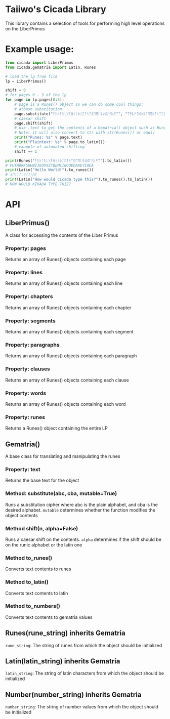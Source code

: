 # Taiiwo's Cicada Library
This library contains a selection of tools for performing high level operations on the LiberPrimus

# Example usage:

```python
from cicada import LiberPrimus
from cicada.gematria import Latin, Runes

# load the lp from file
lp = LiberPrimus()

shift = 0
# for pages 0 - 3 of the lp
for page in lp.pages[0:3]:
    # page is a Runes() object so we can do some cool things:
    # atbash substitution
    page.substitute("ᚠᚢᚦᚩᚱᚳᚷᚹᚻᚾᛁᛄᛇᛈᛉᛋᛏᛒᛖᛗᛚᛝᛟᛞᚪᚫᚣᛡᛠ", "ᛠᛡᚣᚫᚪᛞᛟᛝᛚᛗᛖᛒᛏᛋᛉᛈᛇᛄᛁᚾᚻᚹᚷᚳᚱᚩᚦᚢᚠ")
    # caesar shift
    page.shift(shift)
    # use .text to get the contents of a Gematria() object such as Runes()
    # Note: it will also convert to str with str(Runes()) or equiv
    print("Runes: %s" % page.text)
    print("Plaintext: %s" % page.to_latin())
    # example of automated shifting
    shift += 1

print(Runes("ᚠᚢᚦᚩᚱᚳᚷᚹᚻᚾᛁᛄᛇᛈᛉᛋᛏᛒᛖᛗᛚᛝᛟᛞᚪᚫᚣᛡᛠ").to_latin())
# FUTHORKGWHNIJEOPXZTBEMLINGOEDAAEYIAEA
print(Latin("Hello World!").to_runes())
# ᚻᛖᛚᛚᚩ ᚹᚩᚱᛚᛞ!
print(Latin("How would cicada type this?").to_runes().to_latin())
# HOW WOULD KIKADA TYPE THIZ?
```

# API

## LiberPrimus()
A class for accessing the contents of the Liber Primus

### Property: pages
Returns an array of Runes() objects containing each page

### Property: lines
Returns an array of Runes() objects containing each line

### Property: chapters
Returns an array of Runes() objects containing each chapter

### Property: segments
Returns an array of Runes() objects containing each segment

### Property: paragraphs
Returns an array of Runes() objects containing each paragraph

### Property: clauses
Returns an array of Runes() objects containing each clause

### Property: words
Returns an array of Runes() objects containing each word

### Property: runes
Returns a Runes() object containing the entire LP

## Gematria()
A base class for translating and manipulating the runes

### Property: text
Returns the base text for the object

### Method: substitute(abc, cba, mutable=True)
Runs a substitution cipher where abc is the plain alphabet, and cba is the desired alphabet.
`mutable` determines whether the function modifies the object contents
    
### Method shift(n, alpha=False)
Runs a caesar shift on the contents. `alpha` determines if the shift should be on the runic alphabet or the
latin one

### Method to_runes()
Converts text contents to runes

### Method to_latin()
Converts text contents to latin

### Method to_numbers()
Converts text contents to gematria values

## Runes(rune_string) inherits Gematria
`rune_string`: The string of runes from which the object should be initialized

## Latin(latin_string) inherits Gematria
`latin_string`: The string of latin characters from which the object should be initialized

## Number(number_string) inherits Gematria
`number_string`: The string of number values from which the object should be initialized

